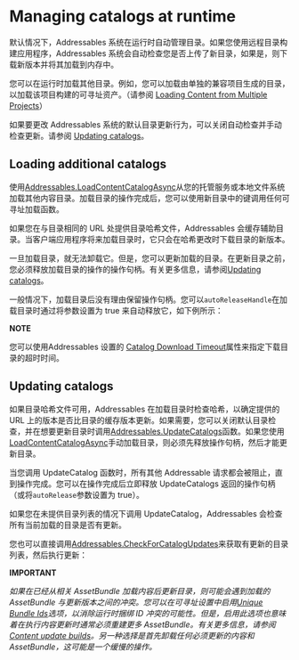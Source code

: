 # Managing catalogs at runtime

默认情况下，Addressables 系统在运行时自动管理目录。如果您使用远程目录构建应用程序，Addressables 系统会自动检查您是否上传了新目录，如果是，则下载新版本并将其加载到内存中。

您可以在运行时加载其他目录。例如，您可以加载由单独的兼容项目生成的目录，以加载该项目构建的可寻址资产。（请参阅 [Loading Content from Multiple Projects](https://docs.unity3d.com/Packages/com.unity.addressables@1.19/manual/MultiProject.html)）

如果要更改 Addressables 系统的默认目录更新行为，可以关闭自动检查并手动检查更新。请参阅 [Updating catalogs](https://docs.unity3d.com/Packages/com.unity.addressables@1.19/manual/LoadContentCatalogAsync.html#updating-catalogs)。

## Loading additional catalogs

使用[Addressables.LoadContentCatalogAsync](https://docs.unity3d.com/Packages/com.unity.addressables@1.19/api/UnityEngine.AddressableAssets.Addressables.LoadContentCatalogAsync.html)从您的托管服务或本地文件系统加载其他内容目录。加载目录的操作完成后，您可以使用新目录中的键调用任何可寻址加载函数。

如果您在与目录相同的 URL 处提供目录哈希文件，Addressables 会缓存辅助目录。当客户端应用程序将来加载目录时，它只会在哈希更改时下载目录的新版本。

一旦加载目录，就无法卸载它。但是，您可以更新加载的目录。在更新目录之前，您必须释放加载目录的操作的操作句柄。有关更多信息，请参阅[Updating catalogs](https://docs.unity3d.com/Packages/com.unity.addressables@1.19/manual/LoadContentCatalogAsync.html#updating-catalogs)。

一般情况下，加载目录后没有理由保留操作句柄。您可以`autoReleaseHandle`在加载目录时通过将参数设置为 true 来自动释放它，如下例所示：

**NOTE**

您可以使用Addressables 设置的 [Catalog Download Timeout](https://docs.unity3d.com/Packages/com.unity.addressables@1.19/manual/AddressableAssetSettings.html#downloads)属性来指定下载目录的超时时间。

## Updating catalogs

如果目录哈希文件可用，Addressables 在加载目录时检查哈希，以确定提供的 URL 上的版本是否比目录的缓存版本更新。如果需要，您可以关闭默认目录检查，并在想要更新目录时调用[Addressables.UpdateCatalogs](https://docs.unity3d.com/Packages/com.unity.addressables@1.19/api/UnityEngine.AddressableAssets.Addressables.UpdateCatalogs.html)函数。如果您使用[LoadContentCatalogAsync](https://docs.unity3d.com/Packages/com.unity.addressables@1.19/api/UnityEngine.AddressableAssets.Addressables.LoadContentCatalogAsync.html)手动加载目录，则必须先释放操作句柄，然后才能更新目录。

当您调用 UpdateCatalog 函数时，所有其他 Addressable 请求都会被阻止，直到操作完成。您可以在操作完成后立即释放 UpdateCatalogs 返回的操作句柄（或将`autoRelease`参数设置为 true）。

如果您在未提供目录列表的情况下调用 UpdateCatalog，Addressables 会检查所有当前加载的目录是否有更新。

您也可以直接调用[Addressables.CheckForCatalogUpdates](https://docs.unity3d.com/Packages/com.unity.addressables@1.19/api/UnityEngine.AddressableAssets.Addressables.CheckForCatalogUpdates.html)来获取有更新的目录列表，然后执行更新：

**IMPORTANT**

*如果在已经从相关 AssetBundle 加载内容后更新目录，则可能会遇到加载的 AssetBundle 与更新版本之间的冲突。您可以在可寻址设置中启用[Unique Bundle Ids](https://docs.unity3d.com/Packages/com.unity.addressables@1.19/manual/ContentUpdateWorkflow.html#unique-bundle-ids-setting)选项，以消除运行时捆绑 ID 冲突的可能性。但是，启用此选项也意味着在执行内容更新时通常必须重建更多 AssetBundle。有关更多信息，请参阅 [Content update builds](https://docs.unity3d.com/Packages/com.unity.addressables@1.19/manual/ContentUpdateWorkflow.html)。另一种选择是首先卸载任何必须更新的内容和 AssetBundle，这可能是一个缓慢的操作。*

